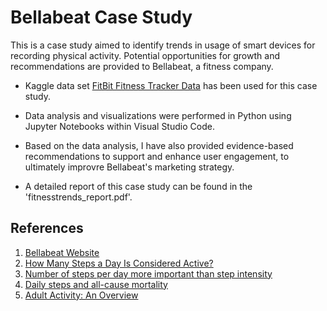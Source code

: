 # Bellabeat Case Study

This is a case study aimed to identify trends in usage of smart devices for recording physical activity. Potential opportunities for growth and recommendations are provided to Bellabeat, a fitness company.

- Kaggle data set [FitBit Fitness Tracker Data](https://www.kaggle.com/datasets/arashnic/fitbit) has been used for this case study.

- Data analysis and visualizations were performed in Python using Jupyter Notebooks within Visual Studio Code.

- Based on the data analysis, I have also provided evidence-based recommendations to support and enhance user engagement, to ultimately improvre Bellabeat's marketing strategy.

- A detailed report of this case study can be found in the 'fitnesstrends_report.pdf'.


## References
1. [Bellabeat Website](https://bellabeat.com/)
2. [How Many Steps a Day Is Considered Active?](https://www.medicinenet.com/how_many_steps_a_day_is_considered_active/article.htm)
3. [Number of steps per day more important than step intensity](https://www.nih.gov/news-events/nih-research-matters/number-steps-day-more-important-step-intensity)
4. [Daily steps and all-cause mortality](https://www.thelancet.com/journals/lanpub/article/PIIS2468-2667(21)00302-9/fulltext#seccestitle140)
5. [Adult Activity: An Overview](https://www.cdc.gov/physical-activity-basics/guidelines/adults.html)
